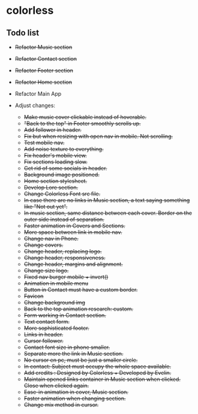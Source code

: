 # colorless

## Todo list

- ~~Refactor Music section~~
- ~~Refactor Contact section~~
- ~~Refactor Footer section~~
- ~~Refactor Home section~~
- Refactor Main App


- Adjust changes:
  - ~~Make music cover clickable instead of hoverable.~~
  - ~~"Back to the top" in Footer smoothly scrolls up.~~
  - ~~Add follower in header.~~
  - ~~Fix but when resizing with open nav in mobile. Not scrolling.~~
  - ~~Test mobile nav.~~
  - ~~Add noise texture to everything.~~
  - ~~Fix header's mobile view.~~
  - ~~Fix sections loading slow.~~
  - ~~Get rid of some socials in header.~~
  - ~~Background image positioned.~~
  - ~~Home section stylesheet.~~
  - ~~Develop Lore section.~~
  - ~~Change Colorless Font src file.~~
  - ~~In case there are no links in Music section, a text saying something like "Not out yet".~~
  - ~~In music section, same distance between each cover. Border on the outer side instead of separation.~~
  - ~~Faster animation in Covers and Sections.~~
  - ~~More space between link in mobile nav.~~
  - ~~Change nav in Phone.~~
  - ~~Change covers.~~
  - ~~Change header, replacing logo.~~
  - ~~Change header, responsiveness.~~
  - ~~Change header, margins and alignment.~~
  - ~~Change size logo.~~
  - ~~Fixed nav burger mobile + invert()~~
  - ~~Animation in mobile menu~~
  - ~~Button in Contact must have a custom border.~~
  - ~~Favicon~~
  - ~~Change background img~~
  - ~~Back to the top animation research: custom.~~
  - ~~Form working in Contact section.~~
  - ~~Text contact form.~~
  - ~~More sophisticated footer.~~
  - ~~Links in header.~~
  - ~~Cursor follower.~~
  - ~~Contact font size in phone smaller.~~
  - ~~Separate more the link in Music section.~~
  - ~~No cursor en pc, must be just a smaller circle.~~
  - ~~In contact: Subject must occupy the whole space available.~~
  - ~~Add credits : Designed by Colorless + Developed by Evelin.~~
  - ~~Maintain opened links container in Music section when clicked. Close when clicked again.~~
  - ~~Ease-in animation in cover, Music section.~~
  - ~~Faster animation when changing section.~~
  - ~~Change mix method in cursor.~~